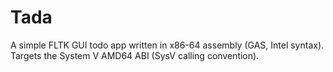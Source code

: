 # Tada

A simple FLTK GUI todo app written in x86-64 assembly (GAS, Intel syntax).  
Targets the System V AMD64 ABI (SysV calling convention).